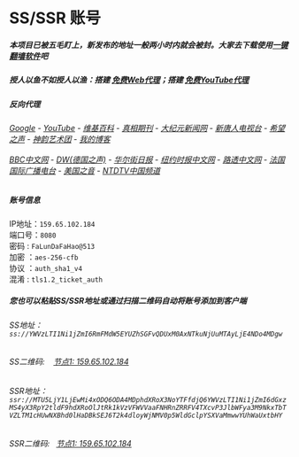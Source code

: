 # SS/SSR 账号 

##### 本项目已被五毛盯上，新发布的地址一般两小时内就会被封。大家去下载使用[一键翻墙软件](https://github.com/gfw-breaker/nogfw/blob/master/README.md)吧

##### 授人以鱼不如授人以渔：搭建 [免费Web代理](https://github.com/no-gfw/heroku-node-proxy#--end--)；搭建 [免费YouTube代理](https://github.com/gfw-breaker/you2php-heroku#--end--) 

##### 反向代理
######  [Google](https://test-51cents.herokuapp.com/proxy/https://www.google.com/search?q=425事件) - [YouTube](https://the-youtube.herokuapp.com/search.php?q=425%E4%BA%8B%E4%BB%B6) - [维基百科](https://test-51cents.herokuapp.com/proxy/https://zh.wikipedia.org/wiki/喬高-麥塔斯調查報告)  - [真相期刊](https://test-51cents.herokuapp.com/proxy/http://qikan.minghui.org/display.aspx?category_id=3&zhuanti_id=2) - [大纪元新闻网](https://test-51cents.herokuapp.com/proxy/http://www.epochtimes.com/) - [新唐人电视台](https://test-51cents.herokuapp.com/proxy/http://www.ntdtv.com/) - [希望之声](https://test-51cents.herokuapp.com/proxy/http://soundofhope.org/) - [神韵艺术团](https://test-51cents.herokuapp.com/proxy/http://www.ntdtv.com/xtr/gb/prog673.html) - [我的博客](https://test-51cents.herokuapp.com/proxy/http://truth.atspace.eu/)<br/> <br/> [BBC中文网](https://test-51cents.herokuapp.com/proxy/http://www.bbc.com/zhongwen/simp) - [DW(德国之声)](https://test-51cents.herokuapp.com/proxy/http://www.dw.com/zh/在线报导/s-9058?&zhongwen=simp) - [华尔街日报](https://test-51cents.herokuapp.com/proxy/https://cn.wsj.com/zh-hans) - [纽约时报中文网](https://test-51cents.herokuapp.com/proxy/https://cn.nytimes.com/) - [路透中文网](https://test-51cents.herokuapp.com/proxy/https://cn.reuters.com/) - [法国国际广播电台](https://test-51cents.herokuapp.com/proxy/http://cn.rfi.fr/) - [美国之音](https://test-51cents.herokuapp.com/proxy/https://www.voachinese.com/) - [NTDTV中国频道](https://my-ntdtv.herokuapp.com/)


##### 账号信息
IP地址：`159.65.102.184`  
端口号：`8080`  
密码  : `FaLunDaFaHao@513`  
加密  ：`aes-256-cfb`  
协议  ：`auth_sha1_v4`  
混淆  : `tls1.2_ticket_auth`  

##### 您也可以粘贴SS/SSR地址或通过扫描二维码自动将账号添加到客户端

######  SS地址： `ss://YWVzLTI1Ni1jZmI6RmFMdW5EYUZhSGFvQDUxM0AxNTkuNjUuMTAyLjE4NDo4MDgw`   
######  SS二维码: &nbsp;&nbsp; <a href="http://159.65.102.184/info/ss.html" target="_blank">节点1: 159.65.102.184</a> 
######  SSR地址： `ssr://MTU5LjY1LjEwMi4xODQ6ODA4MDphdXRoX3NoYTFfdjQ6YWVzLTI1Ni1jZmI6dGxzMS4yX3RpY2tldF9hdXRoOlJtRk1kVzVFWVVaaFNHRnZRRFV4TXcvP3JlbWFya3M9NkxTbTVZLTM1cHUwNXBhd0lHaDBkSEJ6T2k4dloyWjNMV0p5WldGclpYSXVaMmwwYUhWaUxtbHY`     
######  SSR二维码: &nbsp;&nbsp;<a href="http://159.65.102.184/info/ssr.html" target="_blank">节点1: 159.65.102.184</a> 


